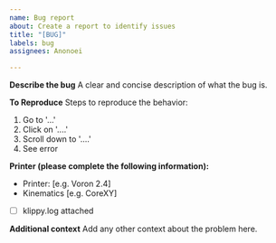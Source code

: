 ```yaml
---
name: Bug report
about: Create a report to identify issues
title: "[BUG]"
labels: bug
assignees: Anonoei

---
```


**Describe the bug**
A clear and concise description of what the bug is.

**To Reproduce**
Steps to reproduce the behavior:
1. Go to '...'
2. Click on '....'
3. Scroll down to '....'
4. See error

**Printer (please complete the following information):**
 - Printer: [e.g. Voron 2.4]
 - Kinematics [e.g. CoreXY]
 - [ ] klippy.log attached

**Additional context**
Add any other context about the problem here.
